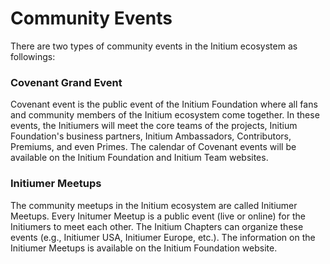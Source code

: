 # Community Events

There are two types of community events in the Initium ecosystem as followings:

### Covenant Grand Event

Covenant event is the public event of the Initium Foundation where all fans and community members of the Initium ecosystem come together. In these events, the Initiumers will meet the core teams of the projects, Initium Foundation's business partners, Initium Ambassadors, Contributors, Premiums, and even Primes. The calendar of Covenant events will be available on the Initium Foundation and Initium Team websites.

### Initiumer Meetups

The community meetups in the Initium ecosystem are called Initiumer Meetups. Every Initumer Meetup is a public event (live or online) for the Initiumers to meet each other. The Initium Chapters can organize these events (e.g., Initiumer USA, Initiumer Europe, etc.). The information on the Initiumer Meetups is available on the Initium Foundation website.
